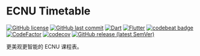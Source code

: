 # ECNU Timetable

[![GitHub license](https://img.shields.io/github/license/CCXXXI/ecnu_timetable)](LICENSE)
[![GitHub last commit](https://img.shields.io/github/last-commit/CCXXXI/ecnu_timetable)](../../commits)
[![Dart](https://img.shields.io/badge/Dart-0175C2?logo=dart)](https://dart.dev)
[![Flutter](https://img.shields.io/badge/Flutter-02569B?logo=flutter)](https://flutter.dev)
[![codebeat badge](https://codebeat.co/badges/9fb75308-75b3-4745-88a3-71df46b05d16)](https://codebeat.co/projects/github-com-ccxxxi-ecnu-timetable-main)
[![CodeFactor](https://www.codefactor.io/repository/github/ccxxxi/ecnu_timetable/badge)](https://www.codefactor.io/repository/github/ccxxxi/ecnu_timetable)
[![codecov](https://codecov.io/gh/CCXXXI/ecnu_timetable/branch/main/graph/badge.svg?token=OB3RX3I4TD)](https://codecov.io/gh/CCXXXI/ecnu_timetable)
[![GitHub release (latest SemVer)](https://img.shields.io/github/v/release/CCXXXI/ecnu_timetable?sort=semver)](../../releases/latest)

更美观更智能的 ECNU 课程表。
